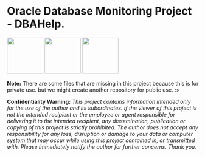 <h1>Oracle Database Monitoring Project - DBAHelp.</h1>
<p float="left">
  <img src="https://kinsta.com/wp-content/uploads/2018/05/what-is-php-3-1.png" height="95"/> 
  <img src="https://miro.medium.com/max/1400/1*rdgDuig_XRNw0xzvQqeBew.png" height="95"/> 
  <img src="https://upload.wikimedia.org/wikipedia/commons/6/6a/JavaScript-logo.png" height="95"/> 
</p>
<p>
  <b>Note:</b> There are some files that are missing in this project because this is for private use. but we might create another repository for public use. :>
</p>
<p>
<b>Confidentiality Warning:</b>
<em>This project contains information intended only for the use of the author and its subordinates.
If the viewer of this project is not the intended recipient or the employee or agent responsible for delivering it to the intended recipient,
any dissemination, publication or copying of this project is strictly prohibited. The author does not accept any responsibility for any loss,
disruption or damage to your data or computer system that may occur while using this project contained in, or transmitted with. 
Please immediately notify the author for further concerns. Thank you.</em>
</p>
